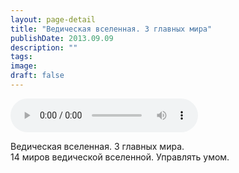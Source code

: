 ```yaml
---
layout: page-detail
title: "Ведическая вселенная. 3 главных мира"
publishDate: 2013.09.09
description: ""
tags:
image:
draft: false
---
```


<audio title="2013.09.09 - Ведическая вселенная. 3 главных мира.mp3" src="/upload/iblock/2c8/2c84416379e408cfe2e031995d58f140.mp3" controls=""></audio>

 Ведическая вселенная. 3 главных мира.  
14 миров ведической вселенной. Управлять умом. 

  
